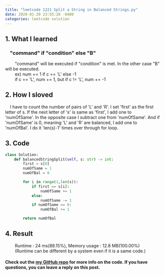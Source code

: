 ```yaml
---
title: "leetcode 1221 Split a String in Balanced Strings.py"
date: 2020-01-20 23:55:28 -0400
categories: leetcode solution
---
```


## 1. What I learned
### &nbsp;&nbsp;&nbsp;&nbsp;"command" if "condition" else "B"
&nbsp;&nbsp;&nbsp;&nbsp;&nbsp;&nbsp;&nbsp;&nbsp;"command" will be executed if "condition" is met. In the other case "B" will be executed.  
&nbsp;&nbsp;&nbsp;&nbsp;&nbsp;&nbsp;&nbsp;&nbsp;ex) num += 1 if c == 'L' else -1  
&nbsp;&nbsp;&nbsp;&nbsp;&nbsp;&nbsp;&nbsp;&nbsp;if c == 'L', num += 1, but if c != 'L', num += -1

## 2. How I sloved
&nbsp;&nbsp;&nbsp;&nbsp;I have to count the number of pairs of 'L' and 'R'. 
I set 'first' as the first letter of s. 
If the next letter of 's' is same as 'first', I add one to 'numOfSame'. 
In the opposite case I subtract one from 'numOfSame'. 
And if 'numOfSame' is 0, meaning 'L' and 'R' are balanced, I add one to 'numOfBal'.
I do it 'len(s)-1' times over through for loop.

## 3. Code
```python
class Solution:
    def balancedStringSplit(self, s: str) -> int:
        first = s[0]
        numOfSame = 1
        numOfBal = 0

        for i in range(1,len(s)):
            if first == s[i]:
                numOfSame += 1
            else:
                numOfSame -= 1
            if numOfSame == 0:
                numOfBal += 1

        return numOfBal
```

## 4. Result
&nbsp;&nbsp;&nbsp;&nbsp;&nbsp;&nbsp;&nbsp;&nbsp;Runtime : 24 ms(88.15%), Memory usage : 12.8 MB(100.00%)  
&nbsp;&nbsp;&nbsp;&nbsp;&nbsp;&nbsp;&nbsp;&nbsp;(Runtime can be different by a system even if it is a same code.)

#### Check out the [my GitHub repo][hyuk-gh] for more info on the code. If you have questions, you can leave a reply on this post.

[hyuk-gh]:   https://github.com/dlgur1994/StudyAlgorithms/tree/master/leetcode
